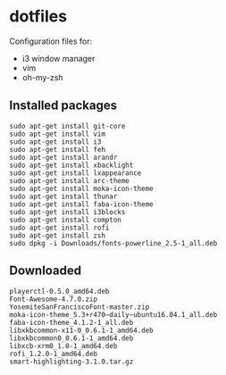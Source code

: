 # dotfiles

Configuration files for:
* i3 window manager
* vim
* oh-my-zsh

## Installed packages

    sudo apt-get install git-core
    sudo apt-get install vim
    sudo apt-get install i3
    sudo apt-get install feh
    sudo apt-get install arandr
    sudo apt-get install xbacklight
    sudo apt-get install lxappearance
    sudo apt-get install arc-theme
    sudo apt-get install moka-icon-theme
    sudo apt-get install thunar
    sudo apt-get install faba-icon-theme
    sudo apt-get install i3blocks
    sudo apt-get install compton
    sudo apt-get install rofi
    sudo apt-get install zsh
    sudo dpkg -i Downloads/fonts-powerline_2.5-1_all.deb

## Downloaded

    playerctl-0.5.0_amd64.deb
    Font-Awesome-4.7.0.zip
    YosemiteSanFranciscoFont-master.zip
    moka-icon-theme_5.3+r470~daily~ubuntu16.04.1_all.deb
    faba-icon-theme_4.1.2-1_all.deb
    libxkbcommon-x11-0_0.6.1-1_amd64.deb
    libxkbcommon0_0.6.1-1_amd64.deb
    libxcb-xrm0_1.0-1_amd64.deb
    rofi_1.2.0-1_amd64.deb
    smart-highlighting-3.1.0.tar.gz

